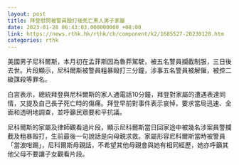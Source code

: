 ```yaml
---
layout: post
title: 拜登慰問被警員毆打後死亡黑人男子家屬
date: 2023-01-28 06:43:03.000000000 +08:00
link: https://news.rthk.hk/rthk/ch/component/k2/1685527-20230128.htm
categories: rthk
---
```


美國男子尼科爾斯，本月初在孟菲斯因為魯莽駕駛，被五名警員攔截制服，三日後去世。片段顯示，尼科爾斯被警員粗暴毆打三分鐘，涉事五名警員被解僱，被控二級謀殺等罪名。

白宮表示，總統拜登與尼科爾斯的家人通電話10分鐘，拜登對家屬的遭遇表達同情，又提及自己長子死亡時的傷痛。拜登早前對事件表示哀悼，要求當局迅速、全面和透明地調查，並呼籲民眾要和平抗議。

尼科爾斯的家屬及律師觀看過片段，顯示尼科爾斯當日回家途中被幾名涉案員警攔截及粗暴毆打，生前最後一句說話是向母親求救。家屬形容尼科爾斯當時被警員「當波咁踢」，尼科爾斯母親話，不希望其他母親會與她有相同經歷，她亦呼籲其他父母不要讓子女觀看片段。
